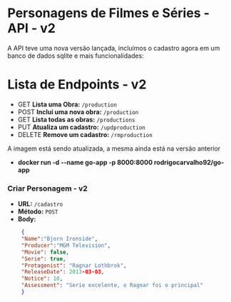 # Personagens de Filmes e Séries - API - v2

A API teve uma nova versão lançada, incluímos o cadastro agora em um banco de dados sqlite e mais funcionalidades:

# Lista de Endpoints - v2

- GET **Lista uma Obra:** `/production`
- POST **Inclui uma nova obra:** `/production`
- GET **Lista todas as obras:** `/productions`
- PUT **Atualiza um cadastro:** `/updproduction`
- DELETE **Remove um cadastro:** `/rmproduction`

A imagem está sendo atualizada, a mesma ainda está na versão anterior
- **docker run -d --name go-app -p 8000:8000 rodrigocarvalho92/go-app**

### Criar Personagem - v2

- **URL:** `/cadastro`
- **Método:** `POST`
- **Body:**
  ```json
   {
   "Name":"Bjorn Ironside", 
   "Producer":"MGM Television", 
   "Movie": false, 
   "Serie": true,
   "Protagonist": "Ragnar Lothbrok",
   "ReleaseDate": 2013-03-03,
   "Notice": 10,
   "Assessment": "Serie excelente, o Ragnar foi o principal"
   }